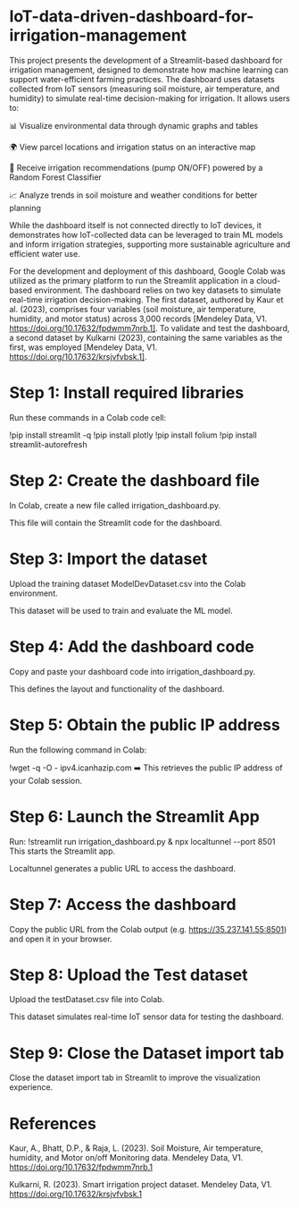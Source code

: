 # IoT-data-driven-dashboard-for-irrigation-management
This project presents the development of a Streamlit-based dashboard for irrigation management, designed to demonstrate how machine learning can support water-efficient farming practices. The dashboard uses datasets collected from IoT sensors (measuring soil moisture, air temperature, and humidity) to simulate real-time decision-making for irrigation.
It allows users to:

📊 Visualize environmental data through dynamic graphs and tables

🌍 View parcel locations and irrigation status on an interactive map

🤖 Receive irrigation recommendations (pump ON/OFF) powered by a Random Forest Classifier

📈 Analyze trends in soil moisture and weather conditions for better planning

While the dashboard itself is not connected directly to IoT devices, it demonstrates how IoT-collected data can be leveraged to train ML models and inform irrigation strategies, supporting more sustainable agriculture and efficient water use.


For the development and deployment of this dashboard, Google Colab was utilized as the primary platform to run the Streamlit application in a cloud-based environment. The dashboard relies on two key datasets to simulate real-time irrigation decision-making. The first dataset, authored by Kaur et al. (2023), comprises four variables (soil moisture, air temperature, humidity, and motor status) across 3,000 records [Mendeley Data, V1. https://doi.org/10.17632/fpdwmm7nrb.1]. To validate and test the dashboard, a second dataset by Kulkarni (2023), containing the same variables as the first, was employed [Mendeley Data, V1. https://doi.org/10.17632/krsjvfvbsk.1].

# Step 1: Install required libraries
Run these commands in a Colab code cell:

!pip install streamlit -q
!pip install plotly
!pip install folium
!pip install streamlit-autorefresh

# Step 2: Create the dashboard file
In Colab, create a new file called irrigation_dashboard.py.

This file will contain the Streamlit code for the dashboard.

# Step 3: Import the dataset
Upload the training dataset ModelDevDataset.csv into the Colab environment.

This dataset will be used to train and evaluate the ML model.

# Step 4: Add the dashboard code
Copy and paste your dashboard code into irrigation_dashboard.py.

This defines the layout and functionality of the dashboard.

# Step 5: Obtain the public IP address
Run the following command in Colab:

!wget -q -O - ipv4.icanhazip.com
➡️ This retrieves the public IP address of your Colab session.

# Step 6: Launch the Streamlit App
Run:
!streamlit run irrigation_dashboard.py & npx localtunnel --port 8501
This starts the Streamlit app.

Localtunnel generates a public URL to access the dashboard.

# Step 7: Access the dashboard
Copy the public URL from the Colab output (e.g. https://35.237.141.55:8501) and open it in your browser.

# Step 8: Upload the Test dataset
Upload the testDataset.csv file into Colab.

This dataset simulates real-time IoT sensor data for testing the dashboard.

# Step 9: Close the Dataset import tab
Close the dataset import tab in Streamlit to improve the visualization experience.

# References

Kaur, A., Bhatt, D.P., & Raja, L. (2023). Soil Moisture, Air temperature, humidity, and Motor on/off Monitoring data. Mendeley Data, V1. https://doi.org/10.17632/fpdwmm7nrb.1

Kulkarni, R. (2023). Smart irrigation project dataset. Mendeley Data, V1. https://doi.org/10.17632/krsjvfvbsk.1


